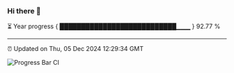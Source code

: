 ### Hi there 👋

⏳ Year progress { ███████████████████████████▁▁▁ } 92.77 %

---

⏰ Updated on Thu, 05 Dec 2024 12:29:34 GMT

![Progress Bar CI](https://github.com/liununu/liununu/workflows/Progress%20Bar%20CI/badge.svg)
